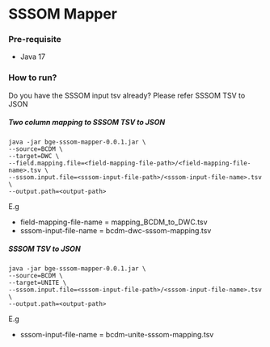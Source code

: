 # SSSOM Mapper

### Pre-requisite
* Java 17

### How to run?
Do you have the SSSOM input tsv already? Please refer SSSOM TSV to JSON
##### Two column mapping to SSSOM TSV to JSON
```
java -jar bge-sssom-mapper-0.0.1.jar \
--source=BCDM \
--target=DWC \
--field.mapping.file=<field-mapping-file-path>/<field-mapping-file-name>.tsv \
--sssom.input.file=<sssom-input-file-path>/<sssom-input-file-name>.tsv \
--output.path=<output-path>
```
E.g
* field-mapping-file-name = mapping_BCDM_to_DWC.tsv
* sssom-input-file-name = bcdm-dwc-sssom-mapping.tsv

##### SSSOM TSV to JSON

```
java -jar bge-sssom-mapper-0.0.1.jar \
--source=BCDM \
--target=UNITE \ 
--sssom.input.file=<sssom-input-file-path>/<sssom-input-file-name>.tsv \ 
--output.path=<output-path>
```
E.g
* sssom-input-file-name = bcdm-unite-sssom-mapping.tsv
